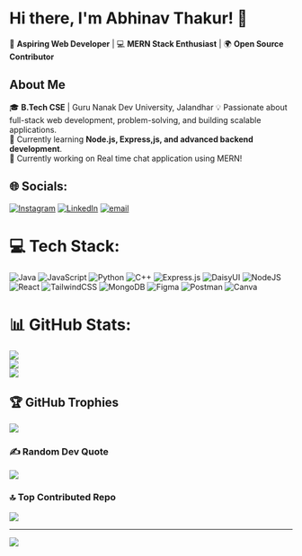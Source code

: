 # **Hi there, I'm Abhinav Thakur! 👋**  
🚀 **Aspiring Web Developer** | 💻 **MERN Stack Enthusiast** | 🌍 **Open Source Contributor**  

## **About Me**  
🎓 **B.Tech CSE** | Guru Nanak Dev University, Jalandhar
💡 Passionate about full-stack web development, problem-solving, and building scalable applications.  
📌 Currently learning **Node.js, Express,js, and advanced backend development**.  
📢 Currently working on Real time chat application using MERN!  


## 🌐 Socials:
[![Instagram](https://img.shields.io/badge/Instagram-%23E4405F.svg?logo=Instagram&logoColor=white)](https://instagram.com/https://www.instagram.com/abhinav_thakurrrr?igsh=cXk3anVxcmRwOXc3) [![LinkedIn](https://img.shields.io/badge/LinkedIn-%230077B5.svg?logo=linkedin&logoColor=white)](https://linkedin.com/in/www.linkedin.com/in/abhinav-thakur-57934b251) [![email](https://img.shields.io/badge/Email-D14836?logo=gmail&logoColor=white)](mailto:thakurabhinav16160@gmail.com) 

# 💻 Tech Stack:
![Java](https://img.shields.io/badge/java-%23ED8B00.svg?style=for-the-badge&logo=openjdk&logoColor=white) ![JavaScript](https://img.shields.io/badge/javascript-%23323330.svg?style=for-the-badge&logo=javascript&logoColor=%23F7DF1E) ![Python](https://img.shields.io/badge/python-3670A0?style=for-the-badge&logo=python&logoColor=ffdd54) ![C++](https://img.shields.io/badge/c++-%2300599C.svg?style=for-the-badge&logo=c%2B%2B&logoColor=white) ![Express.js](https://img.shields.io/badge/express.js-%23404d59.svg?style=for-the-badge&logo=express&logoColor=%2361DAFB) ![DaisyUI](https://img.shields.io/badge/daisyui-5A0EF8?style=for-the-badge&logo=daisyui&logoColor=white) ![NodeJS](https://img.shields.io/badge/node.js-6DA55F?style=for-the-badge&logo=node.js&logoColor=white) ![React](https://img.shields.io/badge/react-%2320232a.svg?style=for-the-badge&logo=react&logoColor=%2361DAFB) ![TailwindCSS](https://img.shields.io/badge/tailwindcss-%2338B2AC.svg?style=for-the-badge&logo=tailwind-css&logoColor=white) ![MongoDB](https://img.shields.io/badge/MongoDB-%234ea94b.svg?style=for-the-badge&logo=mongodb&logoColor=white) ![Figma](https://img.shields.io/badge/figma-%23F24E1E.svg?style=for-the-badge&logo=figma&logoColor=white) ![Postman](https://img.shields.io/badge/Postman-FF6C37?style=for-the-badge&logo=postman&logoColor=white) ![Canva](https://img.shields.io/badge/Canva-%2300C4CC.svg?style=for-the-badge&logo=Canva&logoColor=white)
# 📊 GitHub Stats:
![](https://github-readme-stats.vercel.app/api?username=Abhinavthakur20&theme=merko&hide_border=false&include_all_commits=false&count_private=false)<br/>
![](https://nirzak-streak-stats.vercel.app/?user=Abhinavthakur20&theme=merko&hide_border=false)<br/>
![](https://github-readme-stats.vercel.app/api/top-langs/?username=Abhinavthakur20&theme=merko&hide_border=false&include_all_commits=false&count_private=false&layout=compact)

## 🏆 GitHub Trophies
![](https://github-profile-trophy.vercel.app/?username=Abhinavthakur20&theme=radical&no-frame=false&no-bg=true&margin-w=4)

### ✍️ Random Dev Quote
![](https://quotes-github-readme.vercel.app/api?type=horizontal&theme=radical)

### 🔝 Top Contributed Repo
![](https://github-contributor-stats.vercel.app/api?username=Abhinavthakur20&limit=5&theme=dark&combine_all_yearly_contributions=true)

---
[![](https://visitcount.itsvg.in/api?id=Abhinavthakur20&icon=0&color=0)](https://visitcount.itsvg.in)

<!-- Proudly created with GPRM ( https://gprm.itsvg.in ) -->
